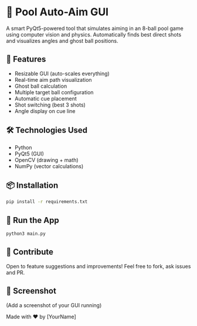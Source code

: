# 🎱 Pool Auto-Aim GUI

A smart PyQt5-powered tool that simulates aiming in an 8-ball pool game using computer vision and physics. Automatically finds best direct shots and visualizes angles and ghost ball positions.

## 🚀 Features
- Resizable GUI (auto-scales everything)
- Real-time aim path visualization
- Ghost ball calculation
- Multiple target ball configuration
- Automatic cue placement
- Shot switching (best 3 shots)
- Angle display on cue line

## 🛠️ Technologies Used
- Python
- PyQt5 (GUI)
- OpenCV (drawing + math)
- NumPy (vector calculations)

## 📦 Installation
```bash
pip install -r requirements.txt
```

## 🧠 Run the App
```bash
python3 main.py
```

## 🙌 Contribute
Open to feature suggestions and improvements! Feel free to fork, ask issues and PR.

## 📸 Screenshot
(Add a screenshot of your GUI running)

Made with ❤️  by [YourName]


